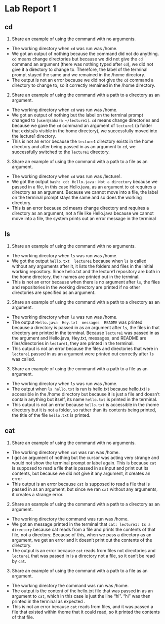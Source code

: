# Lab Report 1

## cd 
1. Share an example of using the command with no arguments.
* The working directory when `cd` was run was /home.
* We got an output of nothing because the command did not do anything. `cd` means change directories but because we did not give the `cd` command an argument (there was nothing typed after `cd`), we did not give it a directory to change to. Therefore, the label of the terminal prompt stayed the same and we remained in the /home directory.  
* The output is not an error because we did not give the `cd` command a directory to change to, so it correctly remained in the /home directory.  
2. Share an example of using the command with a path to a directory as an argument.	
* The working directory when `cd` was run was /home.
* We got an output of nothing but the label on the terminal prompt changed to `[user@sahara ~/lecture1]`. `cd` means change directories and because we gave the `cd` command an argument of `lecture1` (a folder that exists/is visible in the home directory), we successfully moved into the lecture1 directory. 
* This is not an error because the `lecture1` directory exists in the home directory and after being passed in as an argument to `cd`, we successfully switched to the `lecture1` directory.
3. Share an example of using the command with a path to a file as an argument.
* The working directory when `cd` was run was /lecture1.
* We got the output `bash: cd: Hello.java: Not a directory` because we passed in a file, in this case Hello.java, as an argument to `cd` requires a directory as an argument. Because we cannot move into a file, the label on the terminal prompt stays the same and so does the working directory. 
* This is an error because cd means change directory and requires a directory as an argument, not a file like Hello.java because we cannot move into a file, the system prints out an error message in the terminal  

## ls 
1. Share an example of using the command with no arguments.
* The working directory when `ls` was run was /home.
* We got the output `hello.txt  lecture1` because when `ls` is called without any arguments after it, it lists the folders and files in the initial working repository. Since hello.txt and the lecture1 repository are both in the home directory, their names are printed out in the terminal.
* This is not an error because when there is no argument after `ls`, the files and repositories in the working directory are printed if no other directories are specified as an argument. 
2. Share an example of using the command with a path to a directory as an argument.	
* The working directory when `ls` was run was /home.
* The output `Hello.java  Hey.txt  messages  README` was printed because a directory is passed in as an argument after `ls`, the files in that directory are printed in the terminal. Because `lecture1` was passed in as the argument and Hello.java, Hey.txt, messages, and README are files/directories in `lecture1`, they are printed in the terminal. 
* This output is not an error because the files and directories that were in `lecture1` passed in as an argument were printed out correctly after `ls` was called. 
3. Share an example of using the command with a path to a file as an argument.
* The working directory when `ls` was run was /home.
* The output when `ls hello.txt` is run is hello.txt because hello.txt is accessible in the /home directory but because it is just a file and doesn’t contain anything but itself, its name `hello.txt` is printed in the terminal. 
* This output is not an error because `hello.txt` is accessible in the /home directory but it is not a folder, so rather than its contents being printed, the title of the file `hello.txt` is printed.   

## cat
1. Share an example of using the command with no arguments.
* The working directory when `cat` was run was /home.
* I got an argument of nothing but the cursor was acting very strange and would not show the terminal prompt or label again. This is because `cat` is supposed to read a file that is passed in as input and print out its contents, but because we did not give it any argument, it creates an error 
* This output is an error because `cat` is supposed to read a file that is passed in as an argument, but since we ran `cat` without any arguments, it creates a strange error. 
2. Share an example of using the command with a path to a directory as an argument.	
* The working directory the command was run was /home.
* We got an message printed in the terminal that `cat: lecture1: Is a directory` because cat reads from a file and prints the contents of that file, not a directory. Because of this, when we pass a directory as an argument, we get an error and it doesn’t print out the contents of the directory. 
* The output is an error because `cat` reads from files not directories and `lecture1` that was passed in is a directory not a file, so it can’t be read by `cat`.
3. Share an example of using the command with a path to a file as an argument.
* The working directory the command was run was /home.
* The output is the content of the hello.txt file that was passed in as an argument to `cat`, which in this case is just the line “hi”. “hi” was then printed in the terminal as expected . 
* This is not an error because `cat` reads from files, and it was passed a file that existed within /home that it could read, so it printed the contents of that file. 


